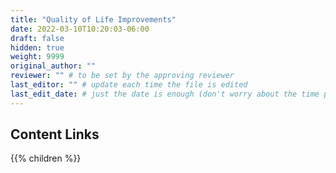 ```yaml
---
title: "Quality of Life Improvements"
date: 2022-03-10T10:20:03-06:00
draft: false
hidden: true
weight: 9999
original_author: "" 
reviewer: "" # to be set by the approving reviewer
last_editor: "" # update each time the file is edited
last_edit_date: # just the date is enough (don't worry about the time portion)
---
```


## Content Links

{{% children %}}
